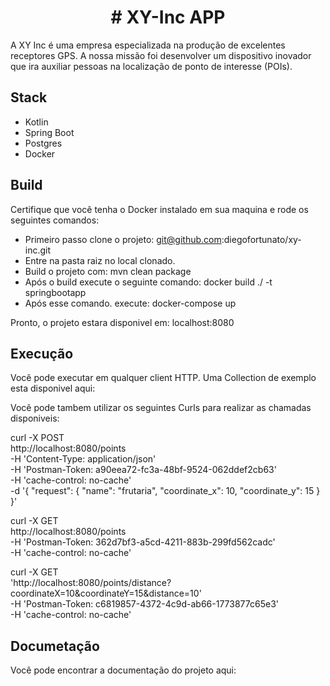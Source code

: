 <h1 align="center"> # XY-Inc APP </h1>

A XY Inc é uma empresa especializada na produção de excelentes receptores GPS. A nossa missão foi desenvolver um dispositivo inovador que ira auxiliar pessoas na localização de ponto de interesse (POIs).

 ## Stack
 
  - Kotlin
  - Spring Boot
  - Postgres
  - Docker
  
 ## Build
 
  Certifique que você tenha o Docker instalado em sua maquina e rode os seguintes comandos:
  
  - Primeiro passo clone o projeto: git@github.com:diegofortunato/xy-inc.git
  - Entre na pasta raiz no local clonado.
  - Build o projeto com: mvn clean package
  - Após o build execute o seguinte comando: docker build ./ -t springbootapp
  - Após esse comando. execute: docker-compose up
  
  Pronto, o projeto estara disponivel em: localhost:8080
  
 ## Execução
 
   Você pode executar em qualquer client HTTP. Uma Collection de exemplo esta disponivel aqui: 
   
   Você pode tambem utilizar os seguintes Curls para realizar as chamadas disponiveis:


curl -X POST \
  http://localhost:8080/points \
  -H 'Content-Type: application/json' \
  -H 'Postman-Token: a90eea72-fc3a-48bf-9524-062ddef2cb63' \
  -H 'cache-control: no-cache' \
  -d '{
	"request": {
		"name": "frutaria",
		"coordinate_x": 10,
		"coordinate_y": 15
	}
}'


curl -X GET \
  http://localhost:8080/points \
  -H 'Postman-Token: 362d7bf3-a5cd-4211-883b-299fd562cadc' \
  -H 'cache-control: no-cache'
 
 
  curl -X GET \
  'http://localhost:8080/points/distance?coordinateX=10&coordinateY=15&distance=10' \
  -H 'Postman-Token: c6819857-4372-4c9d-ab66-1773877c65e3' \
  -H 'cache-control: no-cache'
  
  
 ## Documetação
 
  Você pode encontrar a documentação do projeto aqui: 
  
